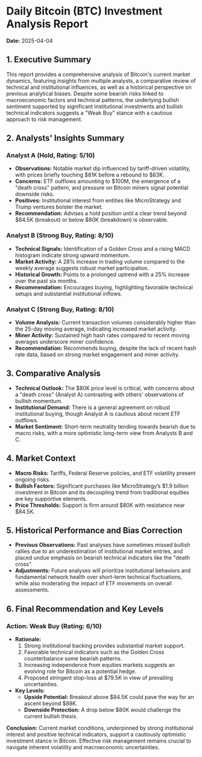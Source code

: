 # Daily Bitcoin (BTC) Investment Analysis Report
**Date:** 2025-04-04  

## 1. Executive Summary
This report provides a comprehensive analysis of Bitcoin's current market dynamics, featuring insights from multiple analysts, a comparative review of technical and institutional influences, as well as a historical perspective on previous analytical biases. Despite some bearish risks linked to macroeconomic factors and technical patterns, the underlying bullish sentiment supported by significant institutional investments and bullish technical indicators suggests a "Weak Buy" stance with a cautious approach to risk management.

## 2. Analysts' Insights Summary

### Analyst A (Hold, Rating: 5/10)
- **Observations:** Notable market dip influenced by tariff-driven volatility, with prices briefly touching $81K before a rebound to $83K.
- **Concerns:** ETF outflows amounting to $100M, the emergence of a "death cross" pattern, and pressure on Bitcoin miners signal potential downside risks.
- **Positives:** Institutional interest from entities like MicroStrategy and Trump ventures bolster the market.
- **Recommendation:** Advises a hold position until a clear trend beyond $84.5K (breakout) or below $80K (breakdown) is observable.

### Analyst B (Strong Buy, Rating: 8/10)
- **Technical Signals:** Identification of a Golden Cross and a rising MACD histogram indicate strong upward momentum.
- **Market Activity:** A 28% increase in trading volume compared to the weekly average suggests robust market participation.
- **Historical Growth:** Points to a prolonged uptrend with a 25% increase over the past six months.
- **Recommendation:** Encourages buying, highlighting favorable technical setups and substantial institutional inflows.

### Analyst C (Strong Buy, Rating: 8/10)
- **Volume Analysis:** Current transaction volumes considerably higher than the 25-day moving average, indicating increased market activity.
- **Miner Activity:** Sustained high hash rates compared to recent moving averages underscore miner confidence.
- **Recommendation:** Recommends buying, despite the lack of recent hash rate data, based on strong market engagement and miner activity.

## 3. Comparative Analysis
- **Technical Outlook:** The $80K price level is critical, with concerns about a "death cross" (Analyst A) contrasting with others' observations of bullish momentum.
- **Institutional Demand:** There is a general agreement on robust institutional buying, though Analyst A is cautious about recent ETF outflows.
- **Market Sentiment:** Short-term neutrality tending towards bearish due to macro risks, with a more optimistic long-term view from Analysts B and C.

## 4. Market Context
- **Macro Risks:** Tariffs, Federal Reserve policies, and ETF volatility present ongoing risks.
- **Bullish Factors:** Significant purchases like MicroStrategy’s $1.9 billion investment in Bitcoin and its decoupling trend from traditional equities are key supportive elements.
- **Price Thresholds:** Support is firm around $80K with resistance near $84.5K.

## 5. Historical Performance and Bias Correction
- **Previous Observations:** Past analyses have sometimes missed bullish rallies due to an underestimation of institutional market entries, and placed undue emphasis on bearish technical indicators like the "death cross".
- **Adjustments:** Future analyses will prioritize institutional behaviors and fundamental network health over short-term technical fluctuations, while also moderating the impact of ETF movements on overall assessments.

## 6. Final Recommendation and Key Levels
### Action: Weak Buy (Rating: 6/10)
- **Rationale:**
  1. Strong institutional backing provides substantial market support.
  2. Favorable technical indicators such as the Golden Cross counterbalance some bearish patterns.
  3. Increasing independence from equities markets suggests an evolving role for Bitcoin as a potential hedge.
  4. Proposed stringent stop-loss at $79.5K in view of prevailing uncertainties.
- **Key Levels:**
  - **Upside Potential:** Breakout above $84.5K could pave the way for an ascent beyond $88K.
  - **Downside Protection:** A drop below $80K would challenge the current bullish thesis.

**Conclusion:** Current market conditions, underpinned by strong institutional interest and positive technical indicators, support a cautiously optimistic investment stance in Bitcoin. Effective risk management remains crucial to navigate inherent volatility and macroeconomic uncertainties.